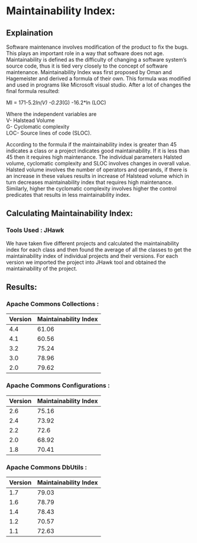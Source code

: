 # Maintainability Index:

## Explaination

Software maintenance involves modification of the product to fix the bugs. 
This plays an important role in a way that software does not age. 
Maintainability is defined as the difficulty of changing a software system’s source code, thus it is tied very closely to the concept of software maintenance. 
Maintainability Index was first proposed by Oman and Hagemeister and derived a formula of their own. 
This formula was modified and used in programs like Microsoft visual studio. After a lot of changes the final formula resulted:

MI = 171-5.2*ln(V) -0.23*(G) -16.2*ln (LOC)

Where the independent variables are <br />
V- Halstead Volume<br />
G- Cyclomatic complexity<br />
LOC- Source lines of code (SLOC). <br />

According to the formula if the maintainability index is greater than 45 indicates a class or a project indicates good maintainability. If it is less than 45 then it requires high maintenance. 
The individual parameters Halsted volume, cyclomatic complexity and SLOC involves changes in overall value. 
Halsted volume involves the number of operators and operands, if there is an increase in these values results in increase of Halstead volume which in turn decreases maintainability index that requires high maintenance. 
Similarly, higher the cyclomatic complexity involves higher the control predicates that results in less maintainability index.

## Calculating Maintainability Index:

### Tools Used : JHawk

We have taken five different projects and calculated the maintainability index for each class and then found the average of all the classes to get the maintainability index of individual projects and their versions. For each version we imported the project into JHawk tool and obtained the maintainability of the project.

## Results:

### Apache Commons Collections :

| Version | Maintainability Index |
|---------|-----------------------|
|   4.4   |         61.06
|   4.1   |         60.56
|   3.2   |         75.24
|   3.0   |         78.96
|   2.0   |         79.62

### Apache Commons Configurations :

| Version | Maintainability Index |
|---------|-----------------------|
|   2.6   |         75.16
|   2.4   |         73.92
|   2.2   |         72.6
|   2.0   |         68.92
|   1.8   |         70.41

### Apache Commons DbUtils :

| Version | Maintainability Index |
|---------|-----------------------|
|   1.7   |         79.03
|   1.6   |         78.79
|   1.4   |         78.43
|   1.2   |         70.57
|   1.1   |         72.63
